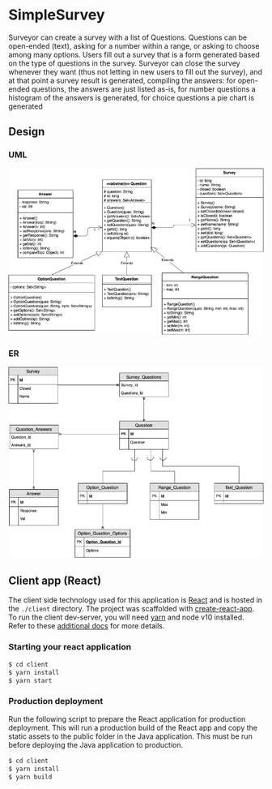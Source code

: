 # SimpleSurvey

Surveyor can create a survey with a list of Questions. Questions can be open-ended (text), asking for a number within a range, or asking to choose among many options. Users fill out a survey that is a form generated based on the type of questions in the survey. Surveyor can close the survey whenever they want (thus not letting in new users to fill out the survey), and at that point a survey result is generated, compiling the answers: for open-ended questions, the answers are just listed as-is, for number questions a histogram of the answers is generated, for choice questions a pie chart is generated

## Design

### UML

![uml image](docs/SimpleSurveyUML.png)

### ER

![er_image](docs/SimpleSurveyER.png)

## Client app (React)

The client side technology used for this application is [React](https://reactjs.org/) and is hosted in the `./client` directory. The project was scaffolded with [create-react-app](https://github.com/facebook/create-react-app). To run the client dev-server, you will need [yarn](https://yarnpkg.com/) and node v10 installed. Refer to these [additional docs](./client/README.md) for more details.

### Starting your react application

```
$ cd client
$ yarn install
$ yarn start
```

### Production deployment

Run the following script to prepare the React application for production deployment. This will run a production build of the React app and copy the static assets to the public folder in the Java application. This must be run before deploying the Java application to production.

```
$ cd client
$ yarn install
$ yarn build
```
